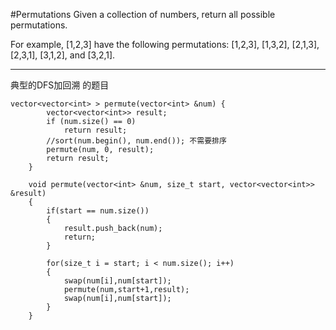 #Permutations
Given a collection of numbers, return all possible permutations.

For example,
[1,2,3] have the following permutations:
[1,2,3], [1,3,2], [2,1,3], [2,3,1], [3,1,2], and [3,2,1].



---




典型的DFS加回溯 的题目
```
vector<vector<int> > permute(vector<int> &num) {
        vector<vector<int>> result;
        if (num.size() == 0)
            return result;
        //sort(num.begin(), num.end()); 不需要排序
        permute(num, 0, result);
        return result;
    }
    
    void permute(vector<int> &num, size_t start, vector<vector<int>> &result)
    {
        if(start == num.size())
        {
            result.push_back(num);
            return;
        }
        
        for(size_t i = start; i < num.size(); i++)
        {
            swap(num[i],num[start]);
            permute(num,start+1,result);
            swap(num[i],num[start]);
        }
    }
```